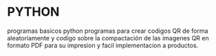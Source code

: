 # PYTHON
programas basicos python
programas para crear codigos QR de forma aleatoriamente y codigo sobre la compactación de las imagenes QR en formato PDF para su impresion y facil implementacion a productos.
